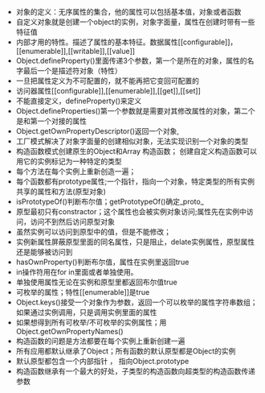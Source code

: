 - 对象的定义：无序属性的集合，他的属性可以包括基本值，对象或者函数
- 自定义对象就是创建一个object的实例，对象字面量，属性在创建时带有一些特征值
- 内部才用的特性。描述了属性的基本特征。数据属性[[configurable]]，[[enumerable]],[[writable]],[[value]]
- Object.defineProperty()里面传递3个参数，第一个是所在的对象，属性的名字最后一个是描述符对象（特性）
- 一旦把属性定义为不可配置的，就不能再把它变回可配置的
- 访问器属性[[configurable]],[[enumerable]],[[get]],[[set]]
- 不能直接定义，defineProperty()来定义
- Object.defineProperties()第一个参数就是需要对其修改属性的对象，第二个是和第一个对接的属性
- Object.getOwnPropertyDescriptor()返回一个对象,
- 工厂模式解决了对象字面量的创建相似对象，无法实现识别一个对象的类型
- 构造函数模式创建原生的Object和Array 构造函数； 创建自定义构造函数可以用它的实例标记为一种特定的类型
- 每个方法在每个实例上重新创造一遍；
- 每个函数都有prototype属性;一个指针，指向一个对象，特定类型的所有实例共享的属性和方法(原型对象)
- isPrototypeOf()判断布尔值；getPrototypeOf()确定_proto_
- 原型最初只有constractor；这个属性也会被实例对象访问;属性先在实例中访问，访问不到然后访问原型对象
- 虽然实例可以访问到原型中的值，但是不能修改；
- 实例新属性屏蔽原型里面的同名属性，只是阻止，delate实例属性，原型属性还是能够被访问到
- hasOwnProperty()判断布尔值，属性在实例里返回true
- in操作符用在for in里面或者单独使用。
- 单独使用属性无论在实例和原型里都返回布尔值true
- 可枚举的属性；特性[[enumerable]]是true
- Object.keys()接受一个对象作为参数，返回一个可以枚举的属性字符串数组；如果通过实例调用，只是调用实例里面的属性
- 如果想得到所有可枚举/不可枚举的实例属性；用Object.getOwnPropertyNames()
- 构造函数的问题是方法都要在每个实例上重新创建一遍
- 所有应用都默认继承了Object；所有函数的默认原型都是Object的实例
- 默认原型都包含一个内部指针 ， 指向Object.prototype
- 构造函数继承有一个最大的好处，子类型的构造函数向超类型的构造函数传递参数
